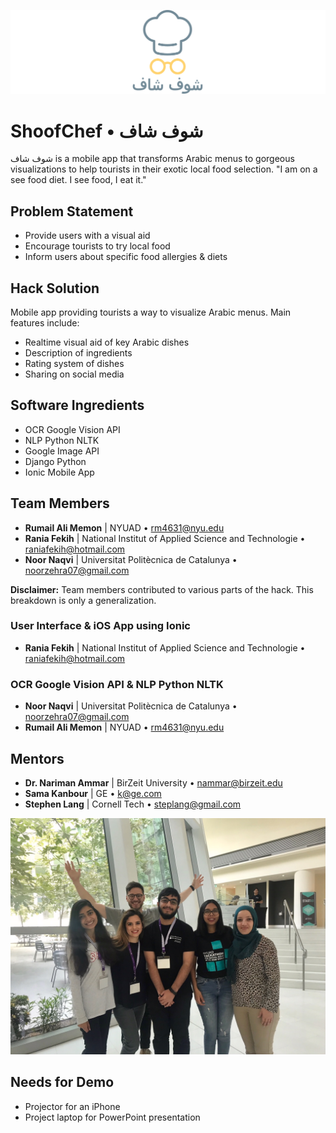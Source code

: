 ![Logo](shoofchef_line_lockup.png)

# ShoofChef • شوف شاف

شوف شاف is a mobile app that transforms Arabic menus to gorgeous visualizations to help tourists in their exotic local food selection.
"I am on a see food diet. I see food, I eat it."

## Problem Statement

  - Provide users with a visual aid
  - Encourage tourists to try local food
  - Inform users about specific food allergies & diets

## Hack Solution

Mobile app providing tourists a way to visualize Arabic menus. Main features include:
  - Realtime visual aid of key Arabic dishes
  - Description of ingredients
  - Rating system of dishes
  - Sharing on social media

## Software Ingredients

  - OCR Google Vision API
  - NLP Python NLTK
  - Google Image API
  - Django Python
  - Ionic Mobile App

## Team Members

  - **Rumail Ali Memon** | NYUAD • <rm4631@nyu.edu>
  - **Rania Fekih** | National Institut of Applied Science and Technologie • <raniafekih@hotmail.com>
  - **Noor Naqvi** | Universitat Politècnica de Catalunya • <noorzehra07@gmail.com>

**Disclaimer:** Team members contributed to various parts of the hack. This breakdown is only a generalization.

### User Interface & iOS App using Ionic

  - **Rania Fekih** | National Institut of Applied Science and Technologie • <raniafekih@hotmail.com>

### OCR Google Vision API & NLP Python NLTK

  - **Noor Naqvi** | Universitat Politècnica de Catalunya • <noorzehra07@gmail.com>
  - **Rumail Ali Memon** | NYUAD • <rm4631@nyu.edu>

## Mentors

  - **Dr. Nariman Ammar** | BirZeit University • <nammar@birzeit.edu>
  - **Sama Kanbour** | GE • <k@ge.com>
  - **Stephen Lang** | Cornell Tech • <steplang@gmail.com>

![Logo](team.jpg)

## Needs for Demo

  - Projector for an iPhone
  - Project laptop for PowerPoint presentation
